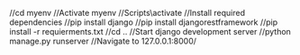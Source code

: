 //cd myenv
//Activate myenv 
//Scripts\activate
//Install required dependencies
//pip install django
//pip install djangorestframework
//pip install -r requierments.txt
//cd ..
//Start django development server
//python manage.py runserver
//Navigate to 127.0.0.1:8000/
